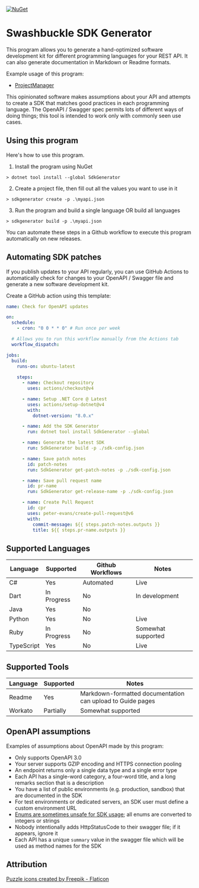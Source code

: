 [![NuGet](https://img.shields.io/nuget/v/SdkGenerator.svg?style=plastic)](https://www.nuget.org/packages/SdkGenerator/)

# Swashbuckle SDK Generator

This program allows you to generate a hand-optimized software development kit for different programming languages for 
your REST API.  It can also generate documentation in Markdown or Readme formats.

Example usage of this program:
* [ProjectManager](https://developer.projectmanager.com)

This opinionated software makes assumptions about your API and attempts to create a SDK that matches good practices in 
each programming language.  The OpenAPI / Swagger spec permits lots of different ways of doing things; this tool is 
intended to work only with commonly seen use cases.

## Using this program

Here's how to use this program.

1. Install the program using NuGet
```shell
> dotnet tool install --global SdkGenerator
```

2. Create a project file, then fill out all the values you want to use in it
```shell
> sdkgenerator create -p .\myapi.json
```

3. Run the program and build a single language OR build all languages
```shell
> sdkgenerator build -p .\myapi.json
```

You can automate these steps in a Github workflow to execute this program automatically on new releases.

## Automating SDK patches

If you publish updates to your API regularly, you can use GitHub Actions to automatically check for changes to your
OpenAPI / Swagger file and generate a new software development kit.

Create a GitHub action using this template:

```yaml
name: Check for OpenAPI updates

on:
  schedule:
    - cron: "0 0 * * 0" # Run once per week

  # Allows you to run this workflow manually from the Actions tab
  workflow_dispatch:

jobs:
  build:
    runs-on: ubuntu-latest
    
    steps:
      - name: Checkout repository
        uses: actions/checkout@v4

      - name: Setup .NET Core @ Latest
        uses: actions/setup-dotnet@v4
        with:
          dotnet-version: "8.0.x"

      - name: Add the SDK Generator
        run: dotnet tool install SdkGenerator --global

      - name: Generate the latest SDK
        run: SdkGenerator build -p ./sdk-config.json

      - name: Save patch notes
        id: patch-notes
        run: SdkGenerator get-patch-notes -p ./sdk-config.json

      - name: Save pull request name
        id: pr-name
        run: SdkGenerator get-release-name -p ./sdk-config.json

      - name: Create Pull Request
        id: cpr
        uses: peter-evans/create-pull-request@v6
        with:
          commit-message: ${{ steps.patch-notes.outputs }}
          title: ${{ steps.pr-name.outputs }}
```

## Supported Languages

| Language   | Supported   | Github Workflows | Notes              |
|------------|-------------|------------------|--------------------|
| C#         | Yes         | Automated        | Live               |
| Dart       | In Progress | No               | In development     |
| Java       | Yes         | No               |                    |
| Python     | Yes         | No               | Live               |
| Ruby       | In Progress | No               | Somewhat supported |
| TypeScript | Yes         | No               | Live               |

## Supported Tools

| Language | Supported | Notes                                                      |
|----------|-----------|------------------------------------------------------------|
| Readme   | Yes       | Markdown-formatted documentation can upload to Guide pages |
| Workato  | Partially | Somewhat supported                                         |

## OpenAPI assumptions

Examples of assumptions about OpenAPI made by this program:
* Only supports OpenAPI 3.0
* Your server supports GZIP encoding and HTTPS connection pooling
* An endpoint returns only a single data type and a single error type
* Each API has a single-word category, a four-word title, and a long remarks section that is a description
* You have a list of public environments (e.g. production, sandbox) that are documented in the SDK
* For test environments or dedicated servers, an SDK user must define a custom environment URL
* [Enums are sometimes unsafe for SDK usage](https://medium.com/codex/should-your-api-use-enums-340a6b51d6c3); all enums are converted to integers or strings
* Nobody intentionally adds HttpStatusCode to their swagger file; if it appears, ignore it
* Each API has a unique `summary` value in the swagger file which will be used as method names for the SDK

## Attribution

[Puzzle icons created by Freepik - Flaticon](https://www.flaticon.com/free-icons/puzzle)